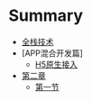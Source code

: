 # Summary

* [全栈技术](README.md)
* [APP混合开发篇]
  * [H5原生接入](chapter1/content1.md)
* [第二章](chapter2/README.md)
  * [第一节](chapter2/example1.md)

